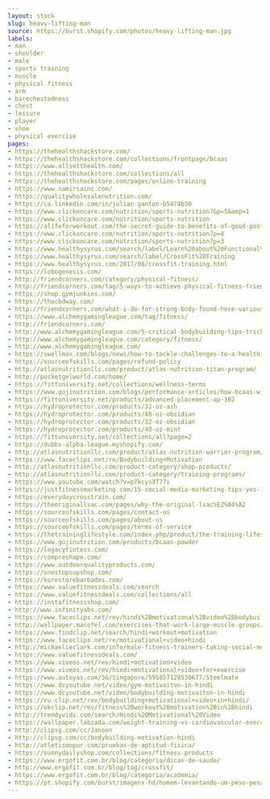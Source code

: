 ```yaml
---
layout: stock
slug: heavy-lifting-man
source: https://burst.shopify.com/photos/heavy-lifting-man.jpg
labels:
- man
- shoulder
- male
- sports training
- muscle
- physical fitness
- arm
- barechestedness
- chest
- leisure
- player
- shoe
- physical exercise
pages:
- https://thehealthshackstore.com/
- https://thehealthshackstore.com/collections/frontpage/bcaas
- https://www.allsetthealth.com/
- https://thehealthshackstore.com/collections/all
- https://thehealthshackstore.com/pages/online-training
- https://www.namirsainc.com/
- https://qualitywholesalenutrition.com/
- https://ca.linkedin.com/in/julian-ganton-b5474b30
- https://www.clickoncare.com/nutrition/sports-nutrition?&p=5&amp=1
- https://www.clickoncare.com/nutrition/sports-nutrition
- https://alifeforworkout.com/the-secret-guide-to-benefits-of-good-posture/
- https://www.clickoncare.com/nutrition/sports-nutrition?p=4
- https://www.clickoncare.com/nutrition/sports-nutrition?p=3
- https://www.healthysyrus.com/search/label/Learn%20about%20Functional%20Training
- https://www.healthysyrus.com/search/label/CrossFit%20Training
- https://www.healthysyrus.com/2017/08/crossfit-training.html
- https://lobogenesis.com/
- http://friendcorners.com/category/physical-fitness/
- http://friendcorners.com/tag/5-ways-to-achieve-physical-fitness-friendcorners/
- https://shop.gymjunkies.com/
- https://thecbdway.com/
- http://friendcorners.com/what-i-do-for-strong-body-found-here-various-steps-and-rules-to-maintain-our-physical-fitness-by-doing-exercise/
- https://www.alchemygamingleague.com/tag/fitness/
- http://friendcorners.com/
- http://www.alchemygamingleague.com/5-critical-bodybuilding-tips-tricks/
- http://www.alchemygamingleague.com/category/fitness/
- http://www.alchemygamingleague.com/
- https://swellmax.com/blogs/news/how-to-tackle-challenges-to-a-healthier-lifestyle-and-win
- https://sourceofskills.com/pages/refund-policy
- http://atlasnutritionllc.com/product/atlas-nutrition-titan-program/
- http://pocketgelworld.com/home/
- https://fittuniversity.net/collections/wellness-terms
- https://www.gojinutrition.com/blogs/performance-articles/how-bcaas-will-improve-your-performance
- https://fittuniversity.net/products/advanced-placement-ap-102
- https://hydroprotector.com/products/32-oz-ash
- https://hydroprotector.com/products/40-oz-obsidian
- https://hydroprotector.com/products/32-oz-obsidian
- https://hydroprotector.com/products/40-oz-mint
- https://fittuniversity.net/collections/all?page=2
- https://dubbs-alpha-league.myshopify.com/
- http://atlasnutritionllc.com/product/atlas-nutrition-warrior-program/
- https://www.faceclips.net/re/Bodybuilding+Motivation
- http://atlasnutritionllc.com/product-category/shop-products/
- http://atlasnutritionllc.com/product-category/training-programs/
- https://www.youtube.com/watch?v=p7kcys3T77s
- https://justfitnessmarketing.com/15-social-media-marketing-tips-yes-15-to-grow-your-training-business/
- https://everydaycrosstrain.com/
- https://theoriginallsac.com/pages/why-the-original-lsac%E2%84%A2
- https://sourceofskills.com/pages/contact-us
- https://sourceofskills.com/pages/about-us
- https://sourceofskills.com/pages/terms-of-service
- https://thetraininglifestyle.com/index.php/product/the-training-lifestyle-comprehensive-diet-plan/
- https://www.gojinutrition.com/products/bcaas-powder
- https://legacyfintess.com/
- https://compreshape.com/
- https://www.outdoorqualityproducts.com/
- https://onestopsupshop.com/
- https://korestorebarbados.com/
- https://www.valuefitnessdeals.com/search
- https://www.valuefitnessdeals.com/collections/all
- https://instafitnessshop.com/
- http://www.infinityabs.com/
- https://www.faceclips.net/rev/hindi%2Bmotivational%2Bvideo%2Bbodybuilding
- http://wallpaper.macofel.com/exercises-that-work-large-muscle-groups/
- https://www.findclip.net/search/hindi+workout+motivation
- https://www.faceclips.net/re/motivational+video+hindi
- http://michaelieclark.com/info/male-fitness-trainers-taking-social-media
- https://www.valuefitnessdeals.com/
- https://www.viveos.net/rev/hindi+motivation+video
- https://www.viveos.net/rev/hindi+motivational+video+for+exercise
- https://www.autoyas.com/SG/Singapore/595857120530677/Steelmate
- https://www.dcyoutube.net/video/gym-motivaiton-in-hindi
- https://www.dcyoutube.net/video/bodybuilding-motivaiton-in-hindi
- https://ru-clip.net/rev/bodybuilding+motivational+video+in+hindi/
- https://okclip.net/rev/fitness%2Bworkout%2Bmotivation%2Bin%2Bhindi
- http://trendyvids.com/search/Hindi%20Motivational%20Video
- https://wallpaper.labzada.com/weight-training-vs-cardiovascular-exercise/
- http://clipsg.com/cc/Janoon
- http://clipsg.com/cc/bodybuilding-motivation-hindi
- http://atletismopur.com/pruebas-de-aptitud-fisica/
- https://sunnydailyshop.com/collections/fitness-products
- https://www.ergofit.com.br/blog/categoria/dicas-de-saude/
- http://www.ergofit.com.br/blog/tag/crossfit/
- https://www.ergofit.com.br/blog/categoria/academia/
- https://pt.shopify.com/burst/imagens-hd/homem-levantando-um-peso-pesado
---
```

